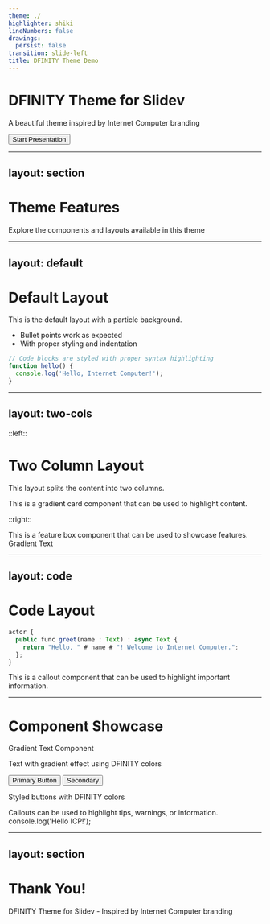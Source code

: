 ```yaml
---
theme: ./
highlighter: shiki
lineNumbers: false
drawings:
  persist: false
transition: slide-left
title: DFINITY Theme Demo
---
```


# DFINITY Theme for Slidev

A beautiful theme inspired by Internet Computer branding

<div class="pt-12">
  <Button @click="$slidev.nav.next">Start Presentation</Button>
</div>

---
layout: section
---

# Theme Features

<div class="description">
Explore the components and layouts available in this theme
</div>

---
layout: default
---

# Default Layout

This is the default layout with a particle background.

- Bullet points work as expected
- With proper styling and indentation

```js
// Code blocks are styled with proper syntax highlighting
function hello() {
  console.log('Hello, Internet Computer!');
}
```

---
layout: two-cols
---

::left::

# Two Column Layout

This layout splits the content into two columns.

<GradientCard>
This is a gradient card component that can be used to highlight content.
</GradientCard>

::right::

<FeatureBox title="Feature Box">
This is a feature box component that can be used to showcase features.
</FeatureBox>

<div class="mt-4">
  <GradientText size="lg">Gradient Text</GradientText>
</div>

---
layout: code
---

# Code Layout

```ts
actor {
  public func greet(name : Text) : async Text {
    return "Hello, " # name # "! Welcome to Internet Computer.";
  };
}
```

<Callout type="info" title="Information">
This is a callout component that can be used to highlight important information.
</Callout>

---

# Component Showcase

<div class="grid grid-cols-2 gap-4 mt-6">
  <div>
    <GradientText size="md">Gradient Text Component</GradientText>
    <p class="mt-2">Text with gradient effect using DFINITY colors</p>
  </div>
  
  <div>
    <Button>Primary Button</Button>
    <Button variant="secondary" class="ml-2">Secondary</Button>
    <p class="mt-2">Styled buttons with DFINITY colors</p>
  </div>
</div>

<div class="grid grid-cols-2 gap-4 mt-6">
  <Callout type="tip" title="Pro Tip">
    Callouts can be used to highlight tips, warnings, or information.
  </Callout>
  
  <CodeBlock title="example.js" language="javascript">
    console.log('Hello ICP!');
  </CodeBlock>
</div>

---
layout: section
---

# Thank You!

<div class="description">
DFINITY Theme for Slidev - Inspired by Internet Computer branding
</div>
